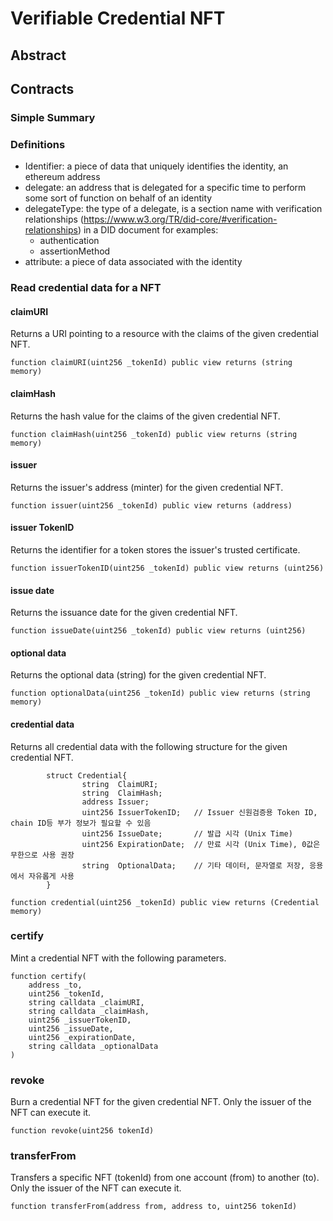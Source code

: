 # Verifiable Credential NFT 
## Abstract

## Contracts 

### Simple Summary
### Definitions

* Identifier: a piece of data that uniquely identifies the identity, an ethereum address
* delegate: an address that is delegated for a specific time to perform some sort of function on behalf of an identity
* delegateType: the type of a delegate, is a section name with verification relationships (https://www.w3.org/TR/did-core/#verification-relationships) in a DID document for examples:
    * authentication
    * assertionMethod
* attribute: a piece of data associated with the identity

### Read credential data for a NFT 
#### claimURI
Returns a URI pointing to a resource with the claims of the given credential NFT.
```
function claimURI(uint256 _tokenId) public view returns (string memory) 
```
#### claimHash
Returns the hash value for the claims of the given credential NFT.
```
function claimHash(uint256 _tokenId) public view returns (string memory) 
```
#### issuer
Returns the issuer's address (minter) for the given credential NFT.
```
function issuer(uint256 _tokenId) public view returns (address) 
```
#### issuer TokenID
Returns the identifier for a token stores the issuer's trusted certificate. 
```
function issuerTokenID(uint256 _tokenId) public view returns (uint256) 
```
#### issue date
Returns the issuance date for the given credential NFT.
```
function issueDate(uint256 _tokenId) public view returns (uint256) 
```
#### optional data
Returns the optional data (string) for the given credential NFT.
```
function optionalData(uint256 _tokenId) public view returns (string memory) 
```

#### credential data
Returns all credential data with the following structure for the given credential NFT.
```
        struct Credential{
                string  ClaimURI;
                string  ClaimHash;
                address Issuer;
                uint256 IssuerTokenID;   // Issuer 신원검증용 Token ID, chain ID등 부가 정보가 필요할 수 있음
                uint256 IssueDate;       // 발급 시각 (Unix Time)
                uint256 ExpirationDate;  // 만료 시각 (Unix Time), 0값은 무한으로 사용 권장
                string  OptionalData;    // 기타 데이터, 문자열로 저장, 응용에서 자유롭게 사용
        }
```
```
function credential(uint256 _tokenId) public view returns (Credential memory) 
```
### certify 
Mint a credential NFT with the following parameters. 
```
function certify(
	address _to, 
	uint256 _tokenId, 
	string calldata _claimURI, 
	string calldata _claimHash, 
	uint256 _issuerTokenID, 
	uint256 _issueDate, 
	uint256 _expirationDate, 
	string calldata _optionalData
) 
```
### revoke 
Burn a credential NFT for the given credential NFT. Only the issuer of the NFT can execute it.
```
function revoke(uint256 tokenId) 
```
### transferFrom
Transfers a specific NFT (tokenId) from one account (from) to another (to). Only the issuer of the NFT can execute it.

``` 
function transferFrom(address from, address to, uint256 tokenId) 
``` 

